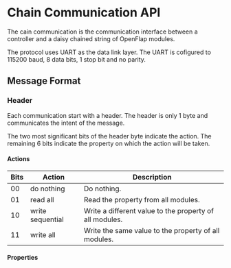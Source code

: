 # Chain Communication API

The cain communication is the communication interface between a controller and a daisy chained string of OpenFlap modules.

The protocol uses UART as the data link layer. The UART is cofigured to 115200 baud, 8 data bits, 1 stop bit and no parity.

## Message Format

### Header

Each communication start with a header. The header is only 1 byte and communicates the intent of the message.

The two most significant bits of the header byte indicate the action. The remaining 6 bits indicate the property on which the action will be taken.

#### Actions

| Bits | Action           | Description                                             |
|------|------------------|---------------------------------------------------------|
| 00   | do nothing       | Do nothing.                                             |
| 01   | read all         | Read the property from all modules.                     |
| 10   | write sequential | Write a different value to the property of all modules. |
| 11   | write all        | Write the same value to the property of all modules.    |

#### Properties


